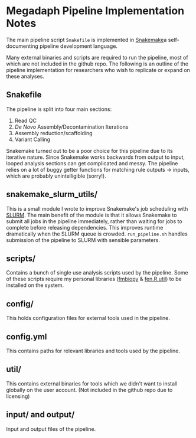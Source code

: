 # Megadaph Pipeline Implementation Notes

The main pipeline script `Snakefile` is implemented in [Snakemake]a self-documenting pipeline development language.

Many external binaries and scripts are required to run the pipeline, most of which are not included in the github repo. The following is an outline of the pipeline implementation for researchers who wish to replicate or expand on these analyses.

## Snakefile

The pipeline is split into four main sections:
1. Read QC
2. *De Novo* Assembly/Decontamination Iterations
3. Assembly reduction/scaffolding
4. Variant Calling

Snakemake turned out to be a poor choice for this pipeline due to its iterative nature. Since Snakemake works backwards from output to input, looped analysis sections can get complicated and messy. The pipeline relies on a lot of buggy getter functions for matching rule outputs -> inputs, which are probably unintelligible (sorry!).

## snakemake_slurm_utils/

This is a small module I wrote to improve Snakemake's job scheduling with [SLURM]. The main benefit of the module is that it allows Snakemake to submit all jobs in the pipeline immediately, rather than waiting for jobs to complete before releasing dependencies. This improves runtime dramatically when the SLURM queue is crowded. `run_pipeline.sh` handles submission of the pipeline to SLURM with sensible parameters.

## scripts/

Contains a bunch of single use analysis scripts used by the pipeline. Some of these scripts require my personal libraries ([fmbiopy] & [fen.R.util]) to be installed on the system.

## config/

This holds configuration files for external tools used in the pipeline.

## config.yml

This contains paths for relevant libraries and tools used by the pipeline.

## util/

This contains external binaries for tools which we didn't want to install globally on the user account. (Not included in the github repo due to licensing)

## input/ and output/
Input and output files of the pipeline.

[Snakemake]: https://snakemake.readthedocs.io/en/stable
[fmbiopy]: https://www.github.com/fennerm/fmbiopy
[fen.R.util]: https://www.github.com/fennerm/fen.R.util
[SLURM]: https://slurm.schedmd.com/
